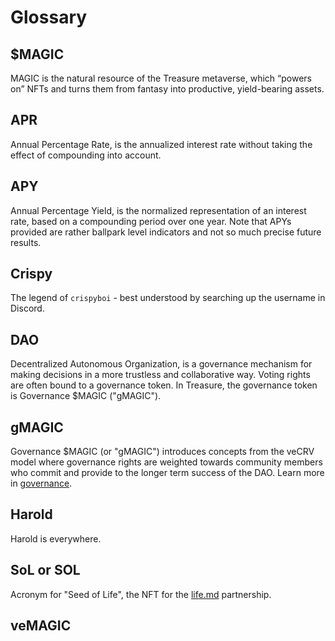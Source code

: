 # Glossary

## $MAGIC

MAGIC is the natural resource of the Treasure metaverse, which “powers on” NFTs and turns them from fantasy into productive, yield-bearing assets.

## APR

Annual Percentage Rate, is the annualized interest rate without taking the effect of compounding into account.

## APY

Annual Percentage Yield, is the normalized representation of an interest rate, based on a compounding period over one year. Note that APYs provided are rather ballpark level indicators and not so much precise future results.

## Crispy

The legend of `crispyboi` - best understood by searching up the username in Discord.&#x20;

## DAO

Decentralized Autonomous Organization, is a governance mechanism for making decisions in a more trustless and collaborative way. Voting rights are often bound to a governance token. In Treasure, the governance token is Governance $MAGIC ("gMAGIC").

## gMAGIC

Governance $MAGIC (or "gMAGIC") introduces concepts from the veCRV model where governance rights are weighted towards community members who commit and provide to the longer term success of the DAO. Learn more in [governance](../governance/ "mention").

## Harold

Harold is everywhere.

## SoL or SOL

Acronym for "Seed of Life", the NFT for the [life.md](../integrated-projects/life.md "mention") partnership.



## veMAGIC
